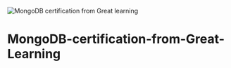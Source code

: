 ![MongoDB certification from Great learning](https://user-images.githubusercontent.com/83463788/224672625-40e34434-91e7-48d9-8f88-bf657990535e.png)
# MongoDB-certification-from-Great-Learning
